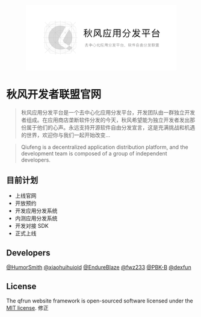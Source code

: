 <p align="center"><a href="https://qfrun.com" target="_blank"><img src="./static/img/banner_01.png" width="400"></a></p>

# 秋风开发者联盟官网

> 秋风应用分发平台是一个去中心化应用分发平台，开发团队由一群独立开发者组成。在应用商店垄断软件分发的今天，秋风希望能为独立开发者发出那份属于他们的心声。永远支持开源软件自由分发宣言，这是充满挑战和机遇的世界，欢迎你与我们一起开始改变…

> Qiufeng is a decentralized application distribution platform, and the development team is composed of a group of independent developers.

## 目前计划

-   上线官网
-   开放预约
-   开发应用分发系统
-   内测应用分发系统
-   开发对接 SDK
-   正式上线

## Developers

[@HumorSmith](https://github.com/HumorSmith)
[@xiaohuihuiold](https://github.com/xiaohuihuiold)
[@EndureBlaze](https://github.com/EndureBlaze)
[@fwz233](https://github.com/fwz233)
[@PBK-B](https://github.com/PBK-B)
[@dexfun](https://github.com/dexfun)

## License

The qfrun website framework is open-sourced software licensed under the [MIT license](https://opensource.org/licenses/MIT).
修正
